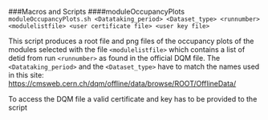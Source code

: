 ###Macros and Scripts
####moduleOccupancyPlots
`moduleOccupancyPlots.sh <Datataking_period> <Dataset_type> <runnumber> <modulelistfile> <user certificate file> <user key file>`

This script produces a root file and png files of the occupancy plots of the modules selected with the file 
`<modulelistfile>` which contains a list of detid from run `<runnumber>` as found in the official DQM file. The 
`<Datataking_period>` and the `<Dataset_type>` have to match the names used in this site: 
https://cmsweb.cern.ch/dqm/offline/data/browse/ROOT/OfflineData/

To access the DQM file a valid certificate and key has to be provided to the script
